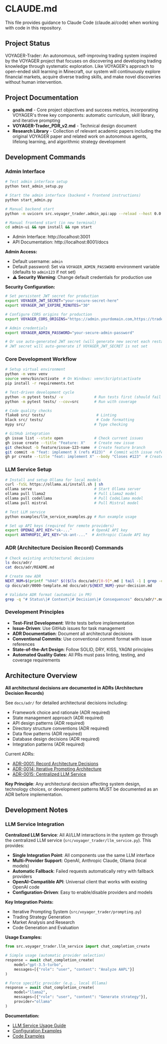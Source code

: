 # CLAUDE.md

This file provides guidance to Claude Code (claude.ai/code) when working with code in this repository.

## Project Status

VOYAGER-Trader: An autonomous, self-improving trading system inspired by the VOYAGER project that focuses on discovering and developing trading knowledge through systematic exploration. Like VOYAGER's approach to open-ended skill learning in Minecraft, our system will continuously explore financial markets, acquire diverse trading skills, and make novel discoveries without human intervention.

## Project Documentation

- **goals.md** - Core project objectives and success metrics, incorporating VOYAGER's three key components: automatic curriculum, skill library, and iterative prompting
- **VOYAGER-Trader_PDR_v2.md** - Technical design document
- **Research Library** - Collection of relevant academic papers including the original VOYAGER paper and related work on autonomous agents, lifelong learning, and algorithmic strategy development

## Development Commands

### Admin Interface
```bash
# Test admin interface setup
python test_admin_setup.py

# Start the admin interface (backend + frontend instructions)
python start_admin.py

# Manual backend start
python -m uvicorn src.voyager_trader.admin_api:app --reload --host 0.0.0.0 --port 8001

# Manual frontend start (in new terminal)
cd admin-ui && npm install && npm start
```

- Admin Interface: http://localhost:3001
- API Documentation: http://localhost:8001/docs

**Admin Access:**
- Default username: `admin`
- Default password: Set via `VOYAGER_ADMIN_PASSWORD` environment variable (defaults to `admin123` if not set)
- **⚠️ Security Warning**: Change default credentials for production use

**Security Configuration:**
```bash
# Set persistent JWT secret for production
export VOYAGER_JWT_SECRET="your-secure-secret-here"
export VOYAGER_JWT_EXPIRE_MINUTES="30"

# Configure CORS origins for production
export VOYAGER_CORS_ORIGINS="https://admin.yourdomain.com,https://trader.yourdomain.com"

# Admin credentials
export VOYAGER_ADMIN_PASSWORD="your-secure-admin-password"

# Or use auto-generated JWT secret (will generate new secret each restart)
# JWT secret will auto-generate if VOYAGER_JWT_SECRET is not set
```

### Core Development Workflow
```bash
# Setup virtual environment
python -m venv venv
source venv/bin/activate  # On Windows: venv\Scripts\activate
pip install -r requirements.txt

# Test-driven development cycle
python -m pytest tests/ -v              # Run tests first (should fail initially)
python -m pytest tests/ --cov=src       # Run with coverage

# Code quality checks
flake8 src/ tests/                       # Linting
black src/ tests/                        # Code formatting
mypy src/                               # Type checking

# GitHub integration
gh issue list --state open              # Check current issues
gh issue create --title "Feature: X"    # Create new issue
git checkout -b feature/issue-123-name  # Create feature branch
git commit -m "feat: implement X (refs #123)"  # Commit with issue reference
gh pr create --title "feat: implement X" --body "Closes #123"  # Create PR
```

### LLM Service Setup
```bash
# Install and setup Ollama for local models
curl -fsSL https://ollama.ai/install.sh | sh
ollama serve                            # Start Ollama server
ollama pull llama2                      # Pull Llama2 model
ollama pull codellama                   # Pull CodeLlama model
ollama pull mistral                     # Pull Mistral model

# Test LLM service
python examples/llm_service_examples.py # Run example usage

# Set up API keys (required for remote providers)
export OPENAI_API_KEY="sk-..."         # OpenAI API key
export ANTHROPIC_API_KEY="sk-ant-..."  # Anthropic Claude API key
```

### ADR (Architecture Decision Record) Commands
```bash
# Check existing architectural decisions
ls docs/adr/
cat docs/adr/README.md

# Create new ADR
NEXT_NUM=$(printf "%04d" $(($(ls docs/adr/[0-9]*.md | tail -1 | grep -o '[0-9]\{4\}') + 1)))
cp docs/adr/0000-template.md docs/adr/${NEXT_NUM}-your-decision.md

# Validate ADR format (automatic in PR)
grep -q "# Status\|# Context\|# Decision\|# Consequences" docs/adr/*.md
```

### Development Principles
- **Test-First Development**: Write tests before implementation
- **Issue-Driven**: Use GitHub issues for task management
- **ADR Documentation**: Document all architectural decisions
- **Conventional Commits**: Use conventional commit format with issue references
- **State-of-the-Art Design**: Follow SOLID, DRY, KISS, YAGNI principles
- **Automated Quality Gates**: All PRs must pass linting, testing, and coverage requirements


## Architecture Overview

**All architectural decisions are documented in ADRs (Architecture Decision Records)**

See `docs/adr/` for detailed architectural decisions including:
- Framework choice and rationale (ADR required)
- State management approach (ADR required)  
- API design patterns (ADR required)
- Directory structure conventions (ADR required)
- Data flow patterns (ADR required)
- Database design decisions (ADR required)
- Integration patterns (ADR required)

Current ADRs:
- [ADR-0001: Record Architecture Decisions](docs/adr/0001-record-architecture-decisions.md)
- [ADR-0014: Iterative Prompting Architecture](docs/adr/0014-iterative-prompting-architecture.md)
- [ADR-0015: Centralized LLM Service](docs/adr/0015-centralized-llm-service.md)

**Key Principle**: Any architectural decision affecting system design, technology choices, or development patterns MUST be documented as an ADR before implementation.

## Development Notes

### LLM Service Integration

**Centralized LLM Service**: All AI/LLM interactions in the system go through the centralized LLM service (`src/voyager_trader/llm_service.py`). This provides:

- **Single Integration Point**: All components use the same LLM interface
- **Multi-Provider Support**: OpenAI, Anthropic Claude, Ollama (local models)
- **Automatic Fallback**: Failed requests automatically retry with fallback providers
- **OpenAI-Compatible API**: Universal client that works with existing OpenAI code
- **Configuration-Driven**: Easy to enable/disable providers and models

**Key Integration Points:**
- Iterative Prompting System (`src/voyager_trader/prompting.py`)
- Trading Strategy Generation
- Market Analysis and Research
- Code Generation and Evaluation

**Usage Examples:**
```python
from src.voyager_trader.llm_service import chat_completion_create

# Simple usage (automatic provider selection)
response = await chat_completion_create(
    model="gpt-3.5-turbo",
    messages=[{"role": "user", "content": "Analyze AAPL"}]
)

# Force specific provider (e.g., local Ollama)
response = await chat_completion_create(
    model="llama2",
    messages=[{"role": "user", "content": "Generate strategy"}],
    provider="ollama"
)
```

**Documentation:**
- [LLM Service Usage Guide](docs/llm-service-usage.md)
- [Configuration Examples](config/llm_service_example.yaml)
- [Code Examples](examples/llm_service_examples.py)
